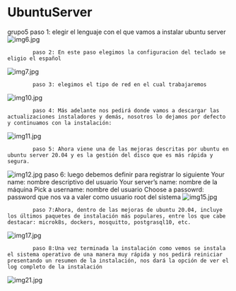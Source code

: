 # UbuntuServer
grupo5
            paso 1: elegir el lenguaje con el que vamos a instalar ubuntu server
![img6.jpg](img/ima6.jpg) 

            paso 2: En este paso elegimos la configuracion del teclado se eligio el español 
![img7.jpg](img/ima7.jpg)

            paso 3: elegimos el tipo de red en el cual trabajaremos
![img10.jpg](img/ima10.jpg)

            paso 4: Más adelante nos pedirá donde vamos a descargar las actualizaciones instaladores y demás, nosotros lo dejamos por defecto y continuamos con la instalación:
![img11.jpg](img/ima11.jpg)

            paso 5: Ahora viene una de las mejoras descritas por ubuntu en ubuntu server 20.04 y es la gestión del disco que es más rápida y segura.
![img12.jpg](img/ima12.jpg)
            paso 6: luego debemos definir para registrar lo siguiente
             Your name: nombre descriptivo del usuario
             Your server’s name: nombre de la máquina
             Pick a username: nombre del usuario
             Choose a passowrd: password que nos va a valer como usuario root del sistema
![img15.jpg](img/ima15.jpg)

            paso 7:Ahora, dentro de las mejoras de ubuntu 20.04, incluye los últimos paquetes de instalación más populares, entre los que cabe destacar: microk8s, dockers, mosquitto, postgrasql10, etc.
![img17.jpg](img/ima17.jpg)

            paso 8:Una vez terminada la instalación como vemos se instala el sistema operativo de una manera muy rápida y nos pedirá reiniciar presentando un resumen de la instalación, nos dará la opción de ver el log completo de la instalación             

![img21.jpg](img/ima21.jpg)



